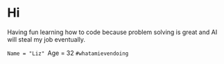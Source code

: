 # Hi
Having fun learning how to code because problem solving is great and AI will steal my job eventually.

`Name = "Liz"
`Age = 32
`#whatamievendoing`

